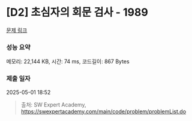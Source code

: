 # [D2] 초심자의 회문 검사 - 1989 

[문제 링크](https://swexpertacademy.com/main/code/problem/problemDetail.do?contestProbId=AV5PyTLqAf4DFAUq) 

### 성능 요약

메모리: 22,144 KB, 시간: 74 ms, 코드길이: 867 Bytes

### 제출 일자

2025-05-01 18:52



> 출처: SW Expert Academy, https://swexpertacademy.com/main/code/problem/problemList.do
